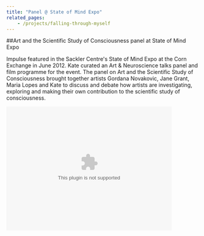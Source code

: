 ```yaml
---
title: "Panel @ State of Mind Expo"
related_pages:
    - /projects/falling-through-myself
---
```


##Art and the Scientific Study of Consciousness panel at State of Mind Expo

Impulse featured in the Sackler Centre's State of Mind Expo at the Corn Exchange in June 2012. Kate curated an Art & Neuroscience talks panel and film programme for the event. The panel on Art and the Scientific Study of Consciousness brought together artists Gordana Novakovic, Jane Grant, Maria Lopes and Kate to discuss and debate how artists are investigating, exploring and making their own contribution to the scientific study of consciousness.

<embed src='http://www.pulse-project.org/modules/swftools/shared/flash_media_player/player.swf' height='325' width='433' bgcolor='0xFFFFFF' allowscriptaccess='always' allowfullscreen='true' flashvars='volume=29&backcolor=0xFFFFFF&bufferlength=10&file=http%3A%2F%2Fwww.pulse-project.org%2Fsites%2Fdefault%2Ffiles%2Fflash%2F2%2C2_-_Kate_Genevieve_-_final.flv&plugins=viral-1d'/>
